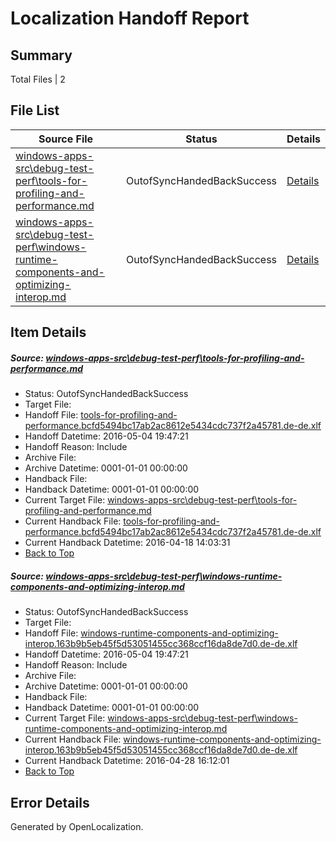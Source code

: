 # <a name='report-top'></a> Localization Handoff Report

## Summary
 Total Files | 2

## File List
 Source File | Status | Details 
 ----------- | ------ | ------- 
 [windows-apps-src\debug-test-perf\tools-for-profiling-and-performance.md](https://github.com/Microsoft/windows-apps/blob/5bbd14fb53cae67bbb827f94e695b2703e07fc34/windows-apps-src/debug-test-perf/tools-for-profiling-and-performance.md) | OutofSyncHandedBackSuccess | [Details](#f7f9821be7d1423b2f89367bd20c09981eca24eb1976)
 [windows-apps-src\debug-test-perf\windows-runtime-components-and-optimizing-interop.md](https://github.com/Microsoft/windows-apps/blob/5c7a49558ed11f82b7afea1ea96271c45c2f9139/windows-apps-src/debug-test-perf/windows-runtime-components-and-optimizing-interop.md) | OutofSyncHandedBackSuccess | [Details](#b9300b3feb1e5229951f3e1ebe454b61ba8065ae1979)

## Item Details
##### <a name='f7f9821be7d1423b2f89367bd20c09981eca24eb1976'></a> Source: [windows-apps-src\debug-test-perf\tools-for-profiling-and-performance.md](https://github.com/Microsoft/windows-apps/blob/5bbd14fb53cae67bbb827f94e695b2703e07fc34/windows-apps-src/debug-test-perf/tools-for-profiling-and-performance.md)
* Status: OutofSyncHandedBackSuccess
* Target File: 
* Handoff File: [tools-for-profiling-and-performance.bcfd5494bc17ab2ac8612e5434cdc737f2a45781.de-de.xlf](https://github.com/Microsoft/WDG.handoff/blob/0dbb8d30c408c96504b8656de1623507713cf796/ol-handoff/Microsoft/windows-apps.de-de/master/tools-for-profiling-and-performance.bcfd5494bc17ab2ac8612e5434cdc737f2a45781.de-de.xlf)
* Handoff Datetime: 2016-05-04 19:47:21
* Handoff Reason: Include
* Archive File: 
* Archive Datetime: 0001-01-01 00:00:00
* Handback File: 
* Handback Datetime: 0001-01-01 00:00:00
* Current Target File: [windows-apps-src\debug-test-perf\tools-for-profiling-and-performance.md](https://github.com/Microsoft/windows-apps.de-de/blob/9cd74b5db042a750f17f0215af04616666b94b70/windows-apps-src/debug-test-perf/tools-for-profiling-and-performance.md)
* Current Handback File: [tools-for-profiling-and-performance.bcfd5494bc17ab2ac8612e5434cdc737f2a45781.de-de.xlf](https://github.com/Microsoft/WDG.handback/blob/f66758c0e4a625f9be529dd679ab0bb9b61495fc/ol-handback/Microsoft/windows-apps.de-de/master/tools-for-profiling-and-performance.bcfd5494bc17ab2ac8612e5434cdc737f2a45781.de-de.xlf)
* Current Handback Datetime: 2016-04-18 14:03:31
* [Back to Top](#report-top)

##### <a name='b9300b3feb1e5229951f3e1ebe454b61ba8065ae1979'></a> Source: [windows-apps-src\debug-test-perf\windows-runtime-components-and-optimizing-interop.md](https://github.com/Microsoft/windows-apps/blob/5c7a49558ed11f82b7afea1ea96271c45c2f9139/windows-apps-src/debug-test-perf/windows-runtime-components-and-optimizing-interop.md)
* Status: OutofSyncHandedBackSuccess
* Target File: 
* Handoff File: [windows-runtime-components-and-optimizing-interop.163b9b5eb45f5d53051455cc368ccf16da8de7d0.de-de.xlf](https://github.com/Microsoft/WDG.handoff/blob/0dbb8d30c408c96504b8656de1623507713cf796/ol-handoff/Microsoft/windows-apps.de-de/master/windows-runtime-components-and-optimizing-interop.163b9b5eb45f5d53051455cc368ccf16da8de7d0.de-de.xlf)
* Handoff Datetime: 2016-05-04 19:47:21
* Handoff Reason: Include
* Archive File: 
* Archive Datetime: 0001-01-01 00:00:00
* Handback File: 
* Handback Datetime: 0001-01-01 00:00:00
* Current Target File: [windows-apps-src\debug-test-perf\windows-runtime-components-and-optimizing-interop.md](https://github.com/Microsoft/windows-apps.de-de/blob/39a43306f3baf4218e9103f55bbafc443e19cbed/windows-apps-src/debug-test-perf/windows-runtime-components-and-optimizing-interop.md)
* Current Handback File: [windows-runtime-components-and-optimizing-interop.163b9b5eb45f5d53051455cc368ccf16da8de7d0.de-de.xlf](https://github.com/Microsoft/WDG.handback/blob/ae798758d1a5718ad58a674aba8432473fa98a27/ol-handback/Microsoft/windows-apps.de-de/master/windows-runtime-components-and-optimizing-interop.163b9b5eb45f5d53051455cc368ccf16da8de7d0.de-de.xlf)
* Current Handback Datetime: 2016-04-28 16:12:01
* [Back to Top](#report-top)


## Error Details

Generated by OpenLocalization.

